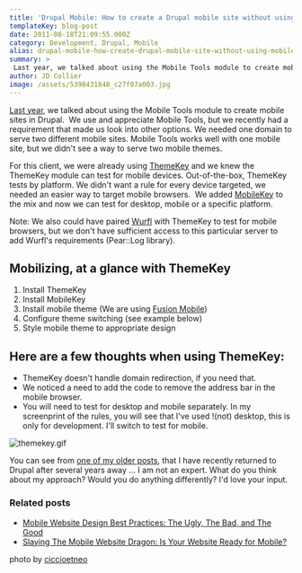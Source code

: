 ```yaml
---
title: 'Drupal Mobile: How to create a Drupal mobile site without using Mobile Tools'
templateKey: blog-post
date: 2011-08-18T21:09:55.000Z
category: Development, Drupal, Mobile
alias: drupal-mobile-how-create-drupal-mobile-site-without-using-mobile-tools
summary: > 
 Last year, we talked about using the Mobile Tools module to create mobile sites in Drupal.  We use and appreciate Mobile Tools, but we recently had a requirement that made us look into other options. We needed one domain to serve two different mobile sites. Mobile Tools works well with one mobile site, but we didn't see a way to serve two mobile themes.
author: JD Collier
image: /assets/5398431848_c27f07a003.jpg
---
```


[Last year](/insights/mobilize-your-drupal-site-mobile-tools), we talked about using the Mobile Tools module to create mobile sites in Drupal.  We use and appreciate Mobile Tools, but we recently had a requirement that made us look into other options. We needed one domain to serve two different mobile sites. Mobile Tools works well with one mobile site, but we didn't see a way to serve two mobile themes.

For this client, we were already using [ThemeKey](https://www.drupal.org/project/themekey) and we knew the ThemeKey module can test for mobile devices. Out-of-the-box, ThemeKey tests by platform. We didn't want a rule for every device targeted, we needed an easier way to target mobile browsers.  We added [MobileKey](https://www.drupal.org/project/mobilekey) to the mix and now we can test for desktop, mobile or a specific platform.

Note: We also could have paired [Wurfl](https://www.drupal.org/project/wurfl) with ThemeKey to test for mobile browsers, but we don't have sufficient access to this particular server to add Wurfl's requirements (Pear::Log library).

Mobilizing, at a glance with ThemeKey
-------------------------------------

1.  Install ThemeKey
2.  Install MobileKey
3.  Install mobile theme (We are using [Fusion Mobile](https://www.drupal.org/project/fusion_mobile))
4.  Configure theme switching (see example below)
5.  Style mobile theme to appropriate design

Here are a few thoughts when using ThemeKey:
--------------------------------------------

*   ThemeKey doesn't handle domain redirection, if you need that.
*   We noticed a need to add the code to remove the address bar in the mobile browser.
*   You will need to test for desktop and mobile separately. In my screenprint of the rules, you will see that I've used !(not) desktop, this is only for development. I'll switch to test for mobile.

![themekey.gif](/sites/default/files/themekey.gif)

You can see from [one of my older posts](/insights/impressions-rejoining-drupalverse), that I have recently returned to Drupal after several years away ... I am not an expert. What do you think about my approach? Would you do anything differently? I'd love your input.

### Related posts

*   [Mobile Website Design Best Practices: The Ugly, The Bad, and The Good](/insights/mobile-website-design-best-practices-ugly-bad-and-good)
*   [Slaying The Mobile Website Dragon: Is Your Website Ready for Mobile?](/insights/slaying-mobile-website-dragon-your-website-ready-mobile)

photo by [ciccioetneo](http://www.flickr.com/photos/cicciofarmaco/)